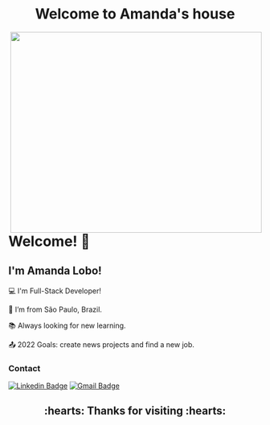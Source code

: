 <h1 align="center">Welcome to Amanda's house</h1><img align="right" src="https://user-images.githubusercontent.com/69702275/160034636-c752b845-0e0a-4a67-9017-069f09466152.jpg" width="500" height="400"/>

# Welcome! 👋


## I'm Amanda Lobo!

 

:computer: I'm Full-Stack Developer!

:house_with_garden: I’m from São Paulo, Brazil.

:books: Always looking for new learning.

:outbox_tray: 2022 Goals: create news projects and find a new job.

### Contact 

[![Linkedin Badge](https://img.shields.io/badge/-LinkedIn-blue?style=flat-square&logo=Linkedin&logoColor=white&link=https://https://www.linkedin.com/in/amanda-gomes-lobo-853231226/)](https://www.linkedin.com/in/amanda-gomes-lobo-853231226/)
[![Gmail Badge](https://img.shields.io/badge/-Gmail-c14438?style=flat-square&logo=Gmail&logoColor=white&link=mailto:amandalobo.ag@gmail.com)](mailto:amandalobo.ag@gmail.com)<br>

<h2 align="center">:hearts: Thanks for visiting :hearts:</h2>


